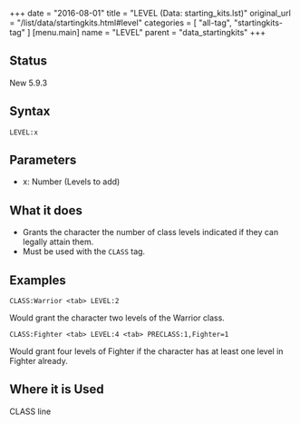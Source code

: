 +++
date = "2016-08-01"
title = "LEVEL (Data: starting_kits.lst)"
original_url = "/list/data/startingkits.html#level"
categories = [ "all-tag", "startingkits-tag" ]
[menu.main]
    name = "LEVEL"
    parent = "data_startingkits"
+++

## Status

New 5.9.3

## Syntax

`LEVEL:x`

## Parameters

-   x: Number (Levels to add)



What it does
------------

-   Grants the character the number of class levels indicated if they
    can legally attain them.
-   Must be used with the `CLASS` tag.

Examples
--------

`CLASS:Warrior <tab> LEVEL:2`

Would grant the character two levels of the Warrior class.

`CLASS:Fighter <tab> LEVEL:4 <tab> PRECLASS:1,Fighter=1`

Would grant four levels of Fighter if the character has at least one
level in Fighter already.

Where it is Used
----------------

CLASS line

